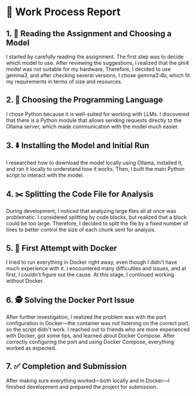 # 🧠 Work Process Report

## 1. 📖 Reading the Assignment and Choosing a Model
I started by carefully reading the assignment. The first step was to decide which model to use. After reviewing the suggestions, I realized that the phi4 model was not suitable for my hardware. Therefore, I decided to use gemma3, and after checking several versions, I chose gemma3:4b, which fit my requirements in terms of size and resources.

## 2. 🐍 Choosing the Programming Language
I chose Python because it is well-suited for working with LLMs. I discovered that there is a Python module that allows sending requests directly to the Ollama server, which made communication with the model much easier.

## 3. ⬇️ Installing the Model and Initial Run
I researched how to download the model locally using Ollama, installed it, and ran it locally to understand how it works. Then, I built the main Python script to interact with the model.

## 4. ✂️ Splitting the Code File for Analysis
During development, I noticed that analyzing large files all at once was problematic. I considered splitting by code blocks, but realized that a block could be too large. Therefore, I decided to split the file by a fixed number of lines to better control the size of each chunk sent for analysis.

## 5. 🐳 First Attempt with Docker
I tried to run everything in Docker right away, even though I didn't have much experience with it. I encountered many difficulties and issues, and at first, I couldn't figure out the cause. At this stage, I continued working without Docker.

## 6. 🕵️ Solving the Docker Port Issue
After further investigation, I realized the problem was with the port configuration in Docker—the container was not listening on the correct port, so the script didn't work. I reached out to friends who are more experienced with Docker, got some tips, and learned about Docker Compose. After correctly configuring the port and using Docker Compose, everything worked as expected.

## 7. ✅ Completion and Submission
After making sure everything worked—both locally and in Docker—I finished development and prepared the project for submission.